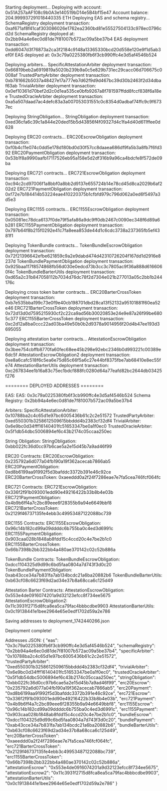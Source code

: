 Starting deployment...
Deploying with account: 0x51A257aAF108c9b0A3e140519bD14e5B4bf15e47
Account balance: 204.999937291018440335 ETH
Deploying EAS and schema registry...
SchemaRegistry deployment transaction: 0xaf671af8f41caf303086026e1762ea2360bd81e55527504133c978ec0796cd2d
SchemaRegistry deployed at: 0x2bb94a4e6ec0d81de7f81007b572ac09a5be37b4
EAS deployment transaction: 0xdd6047d3f76873a2ca3f2184c9148a13365330bcd20d558e120e9f1d5ab3ef0f
EAS deployed at: 0x3c79a0225380fb6f3cb990ffc4e3d5af4546b524

Deploying arbiters...
SpecificAttestationArbiter deployment transaction: 0x66819beb2a6919819a5020b239b9a0c5e829b731ec29cacc06d706675c0008af
TrustedPartyArbiter deployment transaction: 0xb781662b5037a48427e17a777eb7d62f9d9d467bc39d30b2463f2d34dbaf63ab
TrivialArbiter deployment transaction: 0x0ef10361d70bef2d2c0d1ea535ce0bfb9267a8f781597ffdd8fccf838f6a18ee
TrustedOracleArbiter deployment transaction: 0xa5a507daad7ac4defc83a3a007053031551c0c8354d0adbaf74ffc9c9f6737ec

Deploying StringObligation...
StringObligation deployment transaction: 0xed36cfa6c39c1a844e20ded15b5d43856f4f09327d4c1fa4d40d611ffee0d628

Deploying ERC20 contracts...
ERC20EscrowObligation deployment transaction: 0xf0b4c11e074c0dd5e178d180bd0d30f57cc8daaea686df9fa5b3a8fb7f6fd392
ERC20PaymentObligation deployment transaction: 0x53b1f8a9990aafb17117526eb95a158e5d2df316b9a96ca4bdcfe8f572de09ba

Deploying ERC721 contracts...
ERC721EscrowObligation deployment transaction: 0xc94c2cd97006f1a8bbf0a8bb2d9137e655724b14e78cd45d8ca2029b6af202d2
ERC721PaymentObligation deployment transaction: 0xf72e7b184414b53224eae410220375b1cfbfd979c796d062a0ed6f5497a3d5e3

Deploying ERC1155 contracts...
ERC1155EscrowObligation deployment transaction: 0x05081ec78dca6137f0de79f5afa86a9dc9ff0db2467c0090ec348f6d89a6b281
ERC1155PaymentObligation deployment transaction: 0x797b64f8b215f0292e41c7fa8eea853de44d1c6cdc3738a237365fb5ef4381f1

Deploying TokenBundle contracts...
TokenBundleEscrowObligation deployment transaction: 0x72f21396642efbe621859c9a2e9dabd474d42310726204f167dd1d2916e8237d
TokenBundlePaymentObligation deployment transaction: 0x925baa117f8574868fb56d030e0edcd73b3cc3c7805ac9f36a888d6166060f4c
TokenBundleBarterUtils deployment transaction: 0xd65a2c31b847058112b7034d76dc78f2d7304e021b277013a05c2bb1b244176c

Deploying cross token barter contracts...
ERC20BarterCrossToken deployment transaction: 0xb7e535bba199c73e0f9e40cb198701dbd28ca13f52132a95101881f60ea52e46
ERC721BarterCrossToken deployment transaction: 0x72d13d0d7595215930cf2c22ca9ad56b30020853e24e9e87a26f99be6805c377
ERC1155BarterCrossToken deployment transaction: 0xc2d12a8ba0ccc22ad03ba49e50b0b2d9378a9014956f20d4b47ee193d3695055

Deploying attestation barter contracts...
AttestationEscrowObligation deployment transaction: 0x3bee754cbffb8770fa60fec68ee45b298e92ebc2346b0d993221c00389e6dc5f
AttestationEscrowObligation2 deployment transaction: 0xe8a6cafc518f6c5ea6e75d85c66f5a6c27e44bf8375fbe7ab68410e8ec55fe74
AttestationBarterUtils deployment transaction: 0xc267834ee1b16a83c75ec1bdcf888fc0280d64a77eafd82bc2644db03425f276

======== DEPLOYED ADDRESSES ========

EAS:
EAS: 0x3c79a0225380fb6f3cb990ffc4e3d5af4546b524
Schema Registry: 0x2bb94a4e6ec0d81de7f81007b572ac09a5be37b4

Arbiters:
SpecificAttestationArbiter: 0x10788ba2c4c65d1e97bc6005436b61c2c2e51572
TrustedPartyArbiter: 0xed550301b3258612509615bbddd4b2383cf32df4
TrivialArbiter: 0x6e9bc0d34fff16140401fc51653347be0a1f0ec0
TrustedOracleArbiter: 0x5f1db54dbc5006894ef6c43b2174c05ccaa250ec

String Obligation:
StringObligation: 0xbb022fc36d0cc97b6cae5a2e15d45b7a9ad46f99

ERC20 Contracts:
ERC20EscrowObligation: 0x235792a6d077a04fb190a19f362acecab7866ab5
ERC20PaymentObligation: 0xd8b6199aa91992f5d3bafddc3372b391e46c92ce
ERC20BarterCrossToken: 0xaeeddd0a2f24f7286eae7e7fa5cea746fcf064fc

ERC721 Contracts:
ERC721EscrowObligation: 0x336f2f91b093001edd90e49216422b33b8b4e03b
ERC721PaymentObligation: 0x4b9b6ff4a7c2bc89eee6f28355b9a94e6649bbf8
ERC721BarterCrossToken: 0x2129f46737135fe4ebb3c49953487122088bc739

ERC1155 Contracts:
ERC1155EscrowObligation: 0x96c14b182cd99a09ddddc6b755ba0c4ed3d6991c
ERC1155PaymentObligation: 0x903caa028b1848ab8fdd15c4ccd20c4e7be2b1c0
ERC1155BarterCrossToken: 0x66b7398b2bb322bb4a480ae370142c02c52b886a

TokenBundle Contracts:
TokenBundleEscrowObligation: 0xdcc1104325d9d99c6bd5faa0804a7d743f3d0c20
TokenBundlePaymentObligation: 0xab43cce34a7b831fa7ab134bcdc21a6ba20882b6
TokenBundleBarterUtils: 0xb63cf08c6623f69d2ad34e37b8a68cca6c125d49

Attestation Barter Contracts:
AttestationEscrowObligation: 0x553e4de0916074201a9d32123efcc8f734ee5675
AttestationEscrowObligation2: 0x11c3931f2715d8fca8ea5ca79fac4bbbcdbe9903
AttestationBarterUtils: 0x0c19138441e1bee2964e65e0edf1702d59a2e786

Saving addresses to deployment_1742440266.json

Deployment complete!

Addresses JSON:
{
"eas": "0x3c79a0225380fb6f3cb990ffc4e3d5af4546b524",
"schemaRegistry": "0x2bb94a4e6ec0d81de7f81007b572ac09a5be37b4",
"specificArbiter": "0x10788ba2c4c65d1e97bc6005436b61c2c2e51572",
"trustedPartyArbiter": "0xed550301b3258612509615bbddd4b2383cf32df4",
"trivialArbiter": "0x6e9bc0d34fff16140401fc51653347be0a1f0ec0",
"trustedOracleArbiter": "0x5f1db54dbc5006894ef6c43b2174c05ccaa250ec",
"stringObligation": "0xbb022fc36d0cc97b6cae5a2e15d45b7a9ad46f99",
"erc20Escrow": "0x235792a6d077a04fb190a19f362acecab7866ab5",
"erc20Payment": "0xd8b6199aa91992f5d3bafddc3372b391e46c92ce",
"erc721Escrow": "0x336f2f91b093001edd90e49216422b33b8b4e03b",
"erc721Payment": "0x4b9b6ff4a7c2bc89eee6f28355b9a94e6649bbf8",
"erc1155Escrow": "0x96c14b182cd99a09ddddc6b755ba0c4ed3d6991c",
"erc1155Payment": "0x903caa028b1848ab8fdd15c4ccd20c4e7be2b1c0",
"bundleEscrow": "0xdcc1104325d9d99c6bd5faa0804a7d743f3d0c20",
"bundlePayment": "0xab43cce34a7b831fa7ab134bcdc21a6ba20882b6",
"bundleBarterUtils": "0xb63cf08c6623f69d2ad34e37b8a68cca6c125d49",
"erc20BarterCrossToken": "0xaeeddd0a2f24f7286eae7e7fa5cea746fcf064fc",
"erc721BarterCrossToken": "0x2129f46737135fe4ebb3c49953487122088bc739",
"erc1155BarterCrossToken": "0x66b7398b2bb322bb4a480ae370142c02c52b886a",
"attestationEscrow": "0x553e4de0916074201a9d32123efcc8f734ee5675",
"attestationEscrow2": "0x11c3931f2715d8fca8ea5ca79fac4bbbcdbe9903",
"attestationBarterUtils": "0x0c19138441e1bee2964e65e0edf1702d59a2e786"
}

